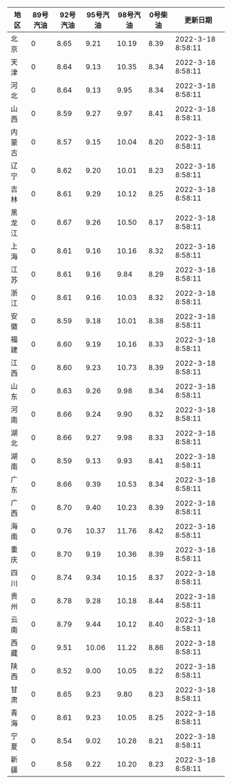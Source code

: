 | 地区 | 89号汽油 | 92号汽油 | 95号汽油 | 98号汽油 | 0号柴油 | 更新日期 |
| --- | --- | --- | --- | --- | --- | --- |
| 北京 | 0 | 8.65 | 9.21 | 10.19 | 8.39 | 2022-3-18 8:58:11 |
| 天津 | 0 | 8.64 | 9.13 | 10.35 | 8.34 | 2022-3-18 8:58:11 |
| 河北 | 0 | 8.64 | 9.13 | 9.95 | 8.34 | 2022-3-18 8:58:11 |
| 山西 | 0 | 8.59 | 9.27 | 9.97 | 8.41 | 2022-3-18 8:58:11 |
| 内蒙古 | 0 | 8.57 | 9.15 | 10.04 | 8.20 | 2022-3-18 8:58:11 |
| 辽宁 | 0 | 8.62 | 9.20 | 10.01 | 8.23 | 2022-3-18 8:58:11 |
| 吉林 | 0 | 8.61 | 9.29 | 10.12 | 8.25 | 2022-3-18 8:58:11 |
| 黑龙江 | 0 | 8.67 | 9.26 | 10.50 | 8.17 | 2022-3-18 8:58:11 |
| 上海 | 0 | 8.61 | 9.16 | 10.16 | 8.32 | 2022-3-18 8:58:11 |
| 江苏 | 0 | 8.61 | 9.16 | 9.84 | 8.29 | 2022-3-18 8:58:11 |
| 浙江 | 0 | 8.61 | 9.16 | 10.03 | 8.32 | 2022-3-18 8:58:11 |
| 安徽 | 0 | 8.59 | 9.18 | 10.01 | 8.38 | 2022-3-18 8:58:11 |
| 福建 | 0 | 8.60 | 9.19 | 10.16 | 8.33 | 2022-3-18 8:58:11 |
| 江西 | 0 | 8.60 | 9.23 | 10.73 | 8.39 | 2022-3-18 8:58:11 |
| 山东 | 0 | 8.63 | 9.26 | 9.98 | 8.34 | 2022-3-18 8:58:11 |
| 河南 | 0 | 8.66 | 9.24 | 9.90 | 8.32 | 2022-3-18 8:58:11 |
| 湖北 | 0 | 8.66 | 9.27 | 9.98 | 8.33 | 2022-3-18 8:58:11 |
| 湖南 | 0 | 8.59 | 9.13 | 9.93 | 8.41 | 2022-3-18 8:58:11 |
| 广东 | 0 | 8.66 | 9.39 | 10.53 | 8.34 | 2022-3-18 8:58:11 |
| 广西 | 0 | 8.70 | 9.40 | 10.23 | 8.39 | 2022-3-18 8:58:11 |
| 海南 | 0 | 9.76 | 10.37 | 11.76 | 8.42 | 2022-3-18 8:58:11 |
| 重庆 | 0 | 8.70 | 9.19 | 10.36 | 8.39 | 2022-3-18 8:58:11 |
| 四川 | 0 | 8.74 | 9.34 | 10.15 | 8.37 | 2022-3-18 8:58:11 |
| 贵州 | 0 | 8.78 | 9.28 | 10.18 | 8.44 | 2022-3-18 8:58:11 |
| 云南 | 0 | 8.79 | 9.44 | 10.12 | 8.40 | 2022-3-18 8:58:11 |
| 西藏 | 0 | 9.51 | 10.06 | 11.22 | 8.86 | 2022-3-18 8:58:11 |
| 陕西 | 0 | 8.52 | 9.00 | 10.05 | 8.22 | 2022-3-18 8:58:11 |
| 甘肃 | 0 | 8.65 | 9.23 | 9.80 | 8.23 | 2022-3-18 8:58:11 |
| 青海 | 0 | 8.61 | 9.23 | 10.05 | 8.25 | 2022-3-18 8:58:11 |
| 宁夏 | 0 | 8.54 | 9.02 | 10.28 | 8.21 | 2022-3-18 8:58:11 |
| 新疆 | 0 | 8.58 | 9.22 | 10.20 | 8.23 | 2022-3-18 8:58:11 |
